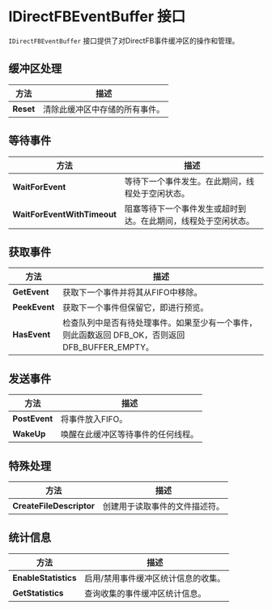 # IDirectFBEventBuffer 接口

`IDirectFBEventBuffer` 接口提供了对DirectFB事件缓冲区的操作和管理。

## 缓冲区处理

| 方法      | 描述                           |
| --------- | ------------------------------ |
| **Reset** | 清除此缓冲区中存储的所有事件。 |

## 等待事件

| 方法                        | 描述                                                         |
| --------------------------- | ------------------------------------------------------------ |
| **WaitForEvent**            | 等待下一个事件发生。在此期间，线程处于空闲状态。             |
| **WaitForEventWithTimeout** | 阻塞等待下一个事件发生或超时到达。在此期间，线程处于空闲状态。 |

## 获取事件

| 方法          | 描述                                                         |
| ------------- | ------------------------------------------------------------ |
| **GetEvent**  | 获取下一个事件并将其从FIFO中移除。                           |
| **PeekEvent** | 获取下一个事件但保留它，即进行预览。                         |
| **HasEvent**  | 检查队列中是否有待处理事件。如果至少有一个事件，则此函数返回 DFB_OK，否则返回 DFB_BUFFER_EMPTY。 |

## 发送事件

| 方法          | 描述                               |
| ------------- | ---------------------------------- |
| **PostEvent** | 将事件放入FIFO。                   |
| **WakeUp**    | 唤醒在此缓冲区等待事件的任何线程。 |

## 特殊处理

| 方法                     | 描述                           |
| ------------------------ | ------------------------------ |
| **CreateFileDescriptor** | 创建用于读取事件的文件描述符。 |

## 统计信息

| 方法                 | 描述                                |
| -------------------- | ----------------------------------- |
| **EnableStatistics** | 启用/禁用事件缓冲区统计信息的收集。 |
| **GetStatistics**    | 查询收集的事件缓冲区统计信息。      |